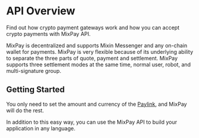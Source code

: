 # API Overview

Find out how crypto payment gateways work and how you can accept crypto payments with MixPay API.

MixPay is decentralized and supports Mixin Messenger and any on-chain wallet for payments. MixPay is very flexible because of its underlying ability to separate the three parts of quote, payment and settlement. MixPay supports three settlement modes at the same time, normal user, robot, and multi-signature group.

## Getting Started

You only need to set the amount and currency of the [Paylink](/api/payments/pay), and MixPay will do the rest.

In addition to this easy way, you can use the MixPay API to build your application in any language.
